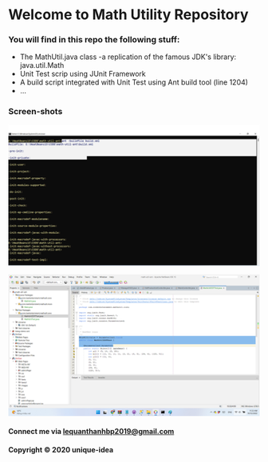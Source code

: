 

# Welcome to Math Utility Repository

### You will find in this repo the following stuff:

* The MathUtil.java class -a replication of the famous JDK's library:
java.util.Math
* Unit Test scrip using JUnit Framework
* A build script integrated with Unit Test using Ant build tool (line 1204)
* ...

### Screen-shots

![Build process with Ant](https://github.com/unique-idea/math-util-ant/blob/main/screenshot/build-process-with-ant.png)

![DDT source code with JUnit](https://github.com/unique-idea/math-util-ant/blob/main/screenshot/ddt-source-using-junit.png)

#### Connect me via lequanthanhbp2019@gmail.com

#### Copyright &#169; 2020 unique-idea